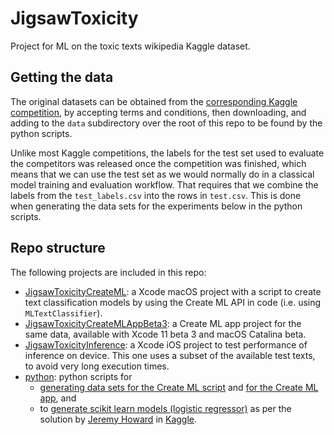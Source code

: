 # JigsawToxicity
Project for ML on the toxic texts wikipedia Kaggle dataset.

## Getting the data

The original datasets can be obtained from the [corresponding Kaggle competition](https://www.kaggle.com/c/jigsaw-toxic-comment-classification-challenge), by accepting terms and conditions, then downloading, and adding to the `data` subdirectory over the root of this repo to be found by the python scripts.

Unlike most Kaggle competitions, the labels for the test set used to evaluate the competitors was released once the competition was finished, which means that we can use the test set as we would normally do in a classical model training and evaluation workflow. That requires that we combine the labels from the `test_labels.csv` into the rows in `test.csv`. This is done when generating the data sets for the experiments below in the python scripts.

## Repo structure

The following projects are included in this repo:

- [JigsawToxicityCreateML](JigsawToxicityCreateML): a Xcode macOS project with a script to create text classification models by using the Create ML API in code (i.e. using `MLTextClassifier`).
- [JigsawToxicityCreateMLAppBeta3](JigsawToxicityCreateMLAppBeta3): a Create ML app project for the same data, available with Xcode 11 beta 3 and macOS Catalina beta.
- [JigsawToxicityInference](JigsawToxicityInference): a Xcode iOS project to test performance of inference on device. This one uses a subset of the available test texts, to avoid very long execution times.
- [python](python): python scripts for 
  - [generating data sets for the Create ML script](python/pre.py) and [for the Create ML app](python/pre_createML_app.py), and 
  - to [generate scikit learn models (logistic regressor)](python/kaggle_kernel_NB-SVM.py) as per the solution by [Jeremy Howard](https://www.kaggle.com/jhoward) in [Kaggle](https://www.kaggle.com/jhoward/nb-svm-strong-linear-baseline).